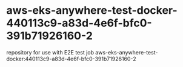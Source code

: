 # aws-eks-anywhere-test-docker-440113c9-a83d-4e6f-bfc0-391b71926160-2
repository for use with E2E test job aws-eks-anywhere-test-docker:440113c9-a83d-4e6f-bfc0-391b71926160-2
